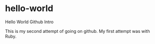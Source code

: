# hello-world
Hello World Github Intro

This is my second attempt of going on github. 
My first attempt was with Ruby.
